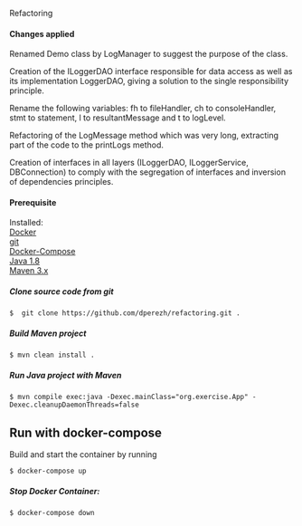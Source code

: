 Refactoring

#### Changes applied
Renamed Demo class by LogManager to suggest the purpose of the class.

Creation of the ILoggerDAO interface responsible for data access as well as its implementation LoggerDAO, giving a solution to the single responsibility principle.

Rename the following variables: fh to fileHandler, ch to consoleHandler, stmt to statement, l to resultantMessage and t to logLevel.

Refactoring of the LogMessage method which was very long, extracting part of the code to the printLogs method.

Creation of interfaces in all layers (ILoggerDAO, ILoggerService, DBConnection) to comply with the segregation of interfaces and inversion of dependencies principles.

#### Prerequisite

Installed:   
[Docker](https://www.docker.com/)   
[git](https://www.digitalocean.com/community/tutorials/how-to-contribute-to-open-source-getting-started-with-git)    
[Docker-Compose](https://docs.docker.com/compose/install/)   
[Java 1.8](https://www.oracle.com/technetwork/java/javase/overview/index.html)   
[Maven 3.x](https://maven.apache.org/install.html)

##### Clone source code from git
```
$  git clone https://github.com/dperezh/refactoring.git .
```

##### Build Maven project
```
$ mvn clean install .
```

##### Run Java project with Maven
```
$ mvn compile exec:java -Dexec.mainClass="org.exercise.App" -Dexec.cleanupDaemonThreads=false
```

## Run with docker-compose 

Build and start the container by running 

```
$ docker-compose up
```

##### Stop Docker Container:
```
$ docker-compose down
```